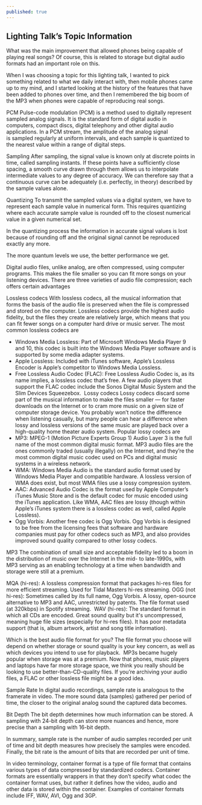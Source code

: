 ```yaml
---
published: true
---
```

## Lighting Talk’s Topic Information
What was the main improvement that allowed phones being capable of playing real songs? Of course, this is related to storage but digital audio formats had an important role on this.

When I was choosing a topic for this lighting talk, I wanted to pick something related to what we daily interact with, then mobile phones came up to my mind, and I started looking at the history of the features that have been added to phones over time, and then I remembered the big boom of the MP3 when phones were capable of reproducing real songs.

PCM
Pulse-code modulation (PCM) is a method used to digitally represent sampled analog signals. It is the standard form of digital audio in computers, compact discs, digital telephony and other digital audio applications. In a PCM stream, the amplitude of the analog signal is sampled regularly at uniform intervals, and each sample is quantized to the nearest value within a range of digital steps.

Sampling
After sampling, the signal value is known only at discrete points in time, called sampling instants. If these points have a sufficiently close spacing, a smooth curve drawn through them allows us to interpolate intermediate values to any degree of accuracy. We can therefore say that a continuous curve can be adequately (i.e. perfectly, in theory) described by the sample values alone.

Quantizing
To transmit the sampled values via a digital system, we have to represent each sample value in numerical form. This requires quantizing where each accurate sample value is rounded off to the closest numerical value in a given numerical set.

In the quantizing process the information in accurate signal values is lost because of rounding off and the original signal cannot be reproduced exactly any more.

The more quantum levels we use, the better performance we get.

Digital audio files, unlike analog, are often compressed, using computer programs. This makes the file smaller so you can fit more songs on your listening devices. There are three varieties of audio file compression; each offers certain advantages

Lossless codecs
With lossless codecs, all the musical information that forms the basis of the audio file is preserved when the file is compressed and stored on the computer. Lossless codecs provide the highest audio fidelity, but the files they create are relatively large, which means that you can fit fewer songs on a computer hard drive or music server.
The most common lossless codecs are
* Windows Media Lossless: Part of Microsoft Windows Media Player 9 and 10, this codec is built into the Windows Media Player software and is supported by some media adapter systems. 
* Apple Lossless: Included with iTunes software, Apple’s Lossless Encoder is Apple’s competitor to Windows Media Lossless. 
* Free Lossless Audio Codec (FLAC): Free Lossless Audio Codec is, as its name implies, a lossless codec that’s free. A few audio players that support the FLAC codec include the Sonos Digital Music System and the Slim Devices Squeezebox. 
Lossy codecs
Lossy codecs discard some part of the musical information to make the files smaller — for faster downloads on the Internet or to cram more music on a given size of computer storage device. You probably won’t notice the difference when listening casually, but many people can hear a difference when lossy and lossless versions of the same music are played back over a high-quality home theater audio system.
Popular lossy codecs are
* MP3: MPEG-1 (Motion Picture Experts Group 1) Audio Layer 3 is the full name of the most common digital music format. MP3 audio files are the ones commonly traded (usually illegally) on the Internet, and they’re the most common digital music codec used on PCs and digital music systems in a wireless network. 
* WMA: Windows Media Audio is the standard audio format used by Windows Media Player and compatible hardware. A lossless version of WMA does exist, but most WMA files use a lossy compression system. 
* AAC: Advanced Audio Codec is the format used by Apple Computer’s iTunes Music Store and is the default codec for music encoded using the iTunes application. Like WMA, AAC files are lossy (though within Apple’s iTunes system there is a lossless codec as well, called Apple Lossless). 
* Ogg Vorbis: Another free codec is Ogg Vorbis. Ogg Vorbis is designed to be free from the licensing fees that software and hardware companies must pay for other codecs such as MP3, and also provides improved sound quality compared to other lossy codecs.

MP3
The combination of small size and acceptable fidelity led to a boom in the distribution of music over the Internet in the mid- to late-1990s, with MP3 serving as an enabling technology at a time when bandwidth and storage were still at a premium.

MQA (hi-res): A lossless compression format that packages hi-res files for more efficient streaming. Used for Tidal Masters hi-res streaming.
OGG (not hi-res): Sometimes called by its full name, Ogg Vorbis. A lossy, open-source alternative to MP3 and AAC, unrestricted by patents. The file format used (at 320kbps) in Spotify streaming. 
WAV (hi-res): The standard format in which all CDs are encoded. Great sound quality but it's uncompressed, meaning huge file sizes (especially for hi-res files). It has poor metadata support (that is, album artwork, artist and song title information).


Which is the best audio file format for you?
The file format you choose will depend on whether storage or sound quality is your key concern, as well as which devices you intend to use for playback. 
MP3s became hugely popular when storage was at a premium. Now that phones, music players and laptops have far more storage space, we think you really should be looking to use better-than-CD-quality files.
If you’re archiving your audio files, a FLAC or other lossless file might be a good idea.

Sample Rate
In digital audio recordings, sample rate is analogous to the framerate in video. The more sound data (samples) gathered per period of time, the closer to the original analog sound the captured data becomes.

Bit Depth
The bit depth determines how much information can be stored. A sampling with 24-bit depth can store more nuances and hence, more precise than a sampling with 16-bit depth.

In summary, sample rate is the number of audio samples recorded per unit of time and bit depth measures how precisely the samples were encoded. Finally, the bit rate is the amount of bits that are recorded per unit of time.

In video terminology, container format is a type of file format that contains various types of data compressed by standardized codecs. Container formats are essentially wrappers in that they don’t specify what codec the container format uses, but rather it defines how the video, audio and other data is stored within the container. Examples of container formats include IFF, WAV, AVI, Ogg and 3GP.
